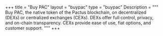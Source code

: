 +++
title = "Buy PAC"
layout = "buypac"
type = "buypac"
Description = """
Buy PAC, the native token of the Pactus blockchain, on decentralized (DEXs) or centralized 
exchanges (CEXs). DEXs offer full control, privacy, and on-chain transparency. CEXs provide 
ease of use, fiat options, and customer support.
"""
+++

